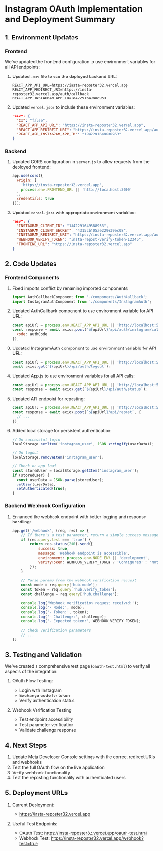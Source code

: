# Instagram OAuth Implementation and Deployment Summary

## 1. Environment Updates

### Frontend
We've updated the frontend configuration to use environment variables for all API endpoints:

1. Updated `.env` file to use the deployed backend URL:
   ```
   REACT_APP_API_URL=https://insta-reposter32.vercel.app
   REACT_APP_REDIRECT_URI=https://insta-reposter32.vercel.app/auth/callback
   REACT_APP_INSTAGRAM_APP_ID=1842291649888953
   ```

2. Updated `vercel.json` to include these environment variables:
   ```json
   "env": {
     "CI": "false",
     "REACT_APP_API_URL": "https://insta-reposter32.vercel.app",
     "REACT_APP_REDIRECT_URI": "https://insta-reposter32.vercel.app/auth/callback",
     "REACT_APP_INSTAGRAM_APP_ID": "1842291649888953"
   }
   ```

### Backend
1. Updated CORS configuration in `server.js` to allow requests from the deployed frontend:
   ```javascript
   app.use(cors({
     origin: [
       'https://insta-reposter32.vercel.app',
       process.env.FRONTEND_URL || 'http://localhost:3000'
     ],
     credentials: true
   }));
   ```

2. Updated `vercel.json` with appropriate environment variables:
   ```json
   "env": {
     "INSTAGRAM_CLIENT_ID": "1842291649888953",
     "INSTAGRAM_CLIENT_SECRET": "4315cb405ae229639ec08",
     "INSTAGRAM_REDIRECT_URI": "https://insta-reposter32.vercel.app/auth/callback",
     "WEBHOOK_VERIFY_TOKEN": "insta-repost-verify-token-12345",
     "FRONTEND_URL": "https://insta-reposter32.vercel.app"
   }
   ```

## 2. Code Updates

### Frontend Components
1. Fixed imports conflict by renaming imported components:
   ```javascript
   import AuthCallbackComponent from './components/AuthCallback';
   import InstagramAuthComponent from './components/InstagramAuth';
   ```

2. Updated AuthCallback component to use environment variable for API URL:
   ```javascript
   const apiUrl = process.env.REACT_APP_API_URL || 'http://localhost:5000';
   const response = await axios.post(`${apiUrl}/api/auth/instagram/callback`, { 
     code: authCode 
   });
   ```

3. Updated InstagramAuth component to use environment variable for API URL:
   ```javascript
   const apiUrl = process.env.REACT_APP_API_URL || 'http://localhost:5000';
   await axios.get(`${apiUrl}/api/auth/logout`);
   ```

4. Updated App.js to use environment variables for all API calls:
   ```javascript
   const apiUrl = process.env.REACT_APP_API_URL || 'http://localhost:5000';
   const response = await axios.get(`${apiUrl}/api/auth/status`);
   ```

5. Updated API endpoint for reposting:
   ```javascript
   const apiUrl = process.env.REACT_APP_API_URL || 'http://localhost:5000';
   const response = await axios.post(`${apiUrl}/api/repost`, {
     // ...
   });
   ```

6. Added local storage for persistent authentication:
   ```javascript
   // On successful login
   localStorage.setItem('instagram_user', JSON.stringify(userData));
   
   // On logout
   localStorage.removeItem('instagram_user');
   
   // Check on app load
   const storedUser = localStorage.getItem('instagram_user');
   if (storedUser) {
     const userData = JSON.parse(storedUser);
     setUser(userData);
     setAuthenticated(true);
   }
   ```

### Backend Webhook Configuration
1. Enhanced the webhook endpoint with better logging and response handling:
   ```javascript
   app.get('/webhook', (req, res) => {
       // If there's a test parameter, return a simple success message for direct testing
       if (req.query.test === 'true') {
           return res.status(200).send({
               success: true,
               message: 'Webhook endpoint is accessible',
               environment: process.env.NODE_ENV || 'development',
               verifyToken: WEBHOOK_VERIFY_TOKEN ? 'Configured' : 'Not configured'
           });
       }
       
       // Parse params from the webhook verification request
       const mode = req.query['hub.mode'];
       const token = req.query['hub.verify_token'];
       const challenge = req.query['hub.challenge'];
       
       console.log('Webhook verification request received:');
       console.log('- Mode:', mode);
       console.log('- Token:', token);
       console.log('- Challenge:', challenge);
       console.log('- Expected token:', WEBHOOK_VERIFY_TOKEN);
       
       // Check verification parameters
       // ...
   });
   ```

## 3. Testing and Validation

We've created a comprehensive test page (`oauth-test.html`) to verify all aspects of the integration:

1. OAuth Flow Testing:
   - Login with Instagram
   - Exchange code for token
   - Verify authentication status

2. Webhook Verification Testing:
   - Test endpoint accessibility
   - Test parameter verification
   - Validate challenge response

## 4. Next Steps

1. Update Meta Developer Console settings with the correct redirect URIs and webhooks
2. Test the full OAuth flow on the live application
3. Verify webhook functionality
4. Test the reposting functionality with authenticated users

## 5. Deployment URLs

1. Current Deployment: 
   - https://insta-reposter32.vercel.app

2. Useful Test Endpoints:
   - OAuth Test: https://insta-reposter32.vercel.app/oauth-test.html
   - Webhook Test: https://insta-reposter32.vercel.app/webhook?test=true
